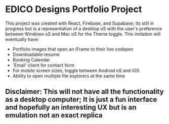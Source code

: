 # EDICO Designs Portfolio Project

This project was created with React, Firebase, and Supabase; Its still in progress but is a representation of a desktop oS with the user's preference between Windows oS and Mac oS for the Theme toggle. This imitation will eventually have:

- Portfolio images that open an iFrame to their live codepen
- Downloadable resume
- Booking Calendar
- 'Email' client for contact form
- For mobile screen sizes, toggle between Android oS and iOS
- Ability to open multiple file explorers at the same time

## Disclaimer: This will not have all the functionality as a desktop computer; It is just a fun interface and hopefully an interesting UX but is an emulation not an exact replica
